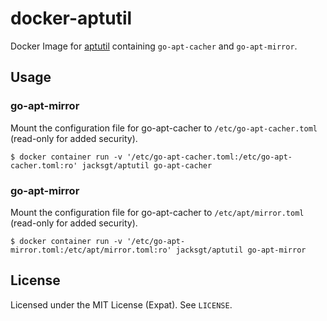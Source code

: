 # docker-aptutil

Docker Image for [aptutil](https://github.com/cybozu-go/aptutil) containing `go-apt-cacher` and `go-apt-mirror`.

## Usage

### go-apt-mirror

Mount the configuration file for go-apt-cacher to `/etc/go-apt-cacher.toml` (read-only for added security).
```
$ docker container run -v '/etc/go-apt-cacher.toml:/etc/go-apt-cacher.toml:ro' jacksgt/aptutil go-apt-cacher
```

### go-apt-mirror

Mount the configuration file for go-apt-cacher to `/etc/apt/mirror.toml` (read-only for added security).
```
$ docker container run -v '/etc/go-apt-mirror.toml:/etc/apt/mirror.toml:ro' jacksgt/aptutil go-apt-mirror
```

## License

Licensed under the MIT License (Expat). See `LICENSE`.
